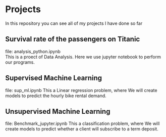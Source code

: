 # Projects
In this repository you can see all of my projects I have done so far
## Survival rate of the passengers on Titanic
file: analysis_python.ipynb \
This is a proect of Data Analysis. Here we use jupyter notebook to perform our programs.
## Supervised Machine Learning
file: sup_ml.ipynb
This a Linear regression problem, where We will create models to predict the hourly bike rental demand.
## Unsupervised Machine Learning
file: Benchmark_jupyter.ipynb
This a classification problem, where We will create models to predict whether a client will subscribe to a term deposit.
